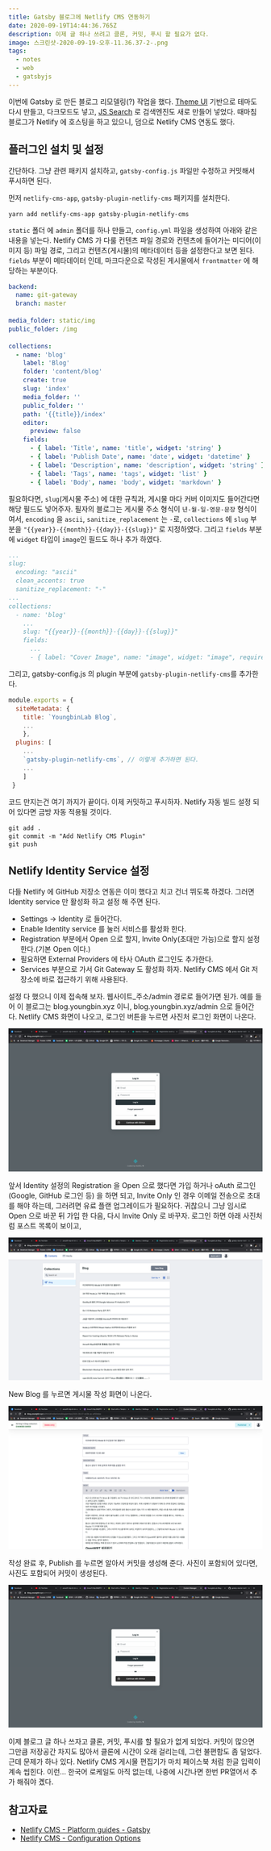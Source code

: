 ```yaml
---
title: Gatsby 블로그에 Netlify CMS 연동하기
date: 2020-09-19T14:44:36.765Z
description: 이제 글 하나 쓰려고 클론, 커밋, 푸시 할 필요가 없다.
image: 스크린샷-2020-09-19-오후-11.36.37-2-.png
tags:
  - notes
  - web
  - gatsbyjs
---
```

이번에 Gatsby 로 만든 블로그 리모델링(?) 작업을 했다. [Theme UI](https://theme-ui.com/) 기반으로 테마도 다시 만들고, 다크모드도 넣고, [JS Search](https://github.com/bvaughn/js-search) 로 검색엔진도 새로 만들어 넣었다. 때마침 블로그가 Netlify 에 호스팅을 하고 있으니, 덤으로 Netlify CMS 연동도 했다.

## 플러그인 설치 및 설정

간단하다. 그냥 관련 패키지 설치하고, `gatsby-config.js` 파일만 수정하고 커밋해서 푸시하면 된다.

먼저 `netlify-cms-app`, `gatsby-plugin-netlify-cms` 패키지를 설치한다.

```shell
yarn add netlify-cms-app gatsby-plugin-netlify-cms
```

`static` 폴더 에 `admin` 폴더를 하나 만들고, `config.yml` 파일을 생성하여 아래와 같은 내용을 넣는다. Netlify CMS 가 다룰  컨텐츠 파일 경로와 컨텐츠에 들어가는 미디어(이미지 등) 파일 경로, 그리고 컨텐츠(게시물)의 메타데이터 등을 설정한다고 보면 된다. `fields` 부분이 메타데이터 인데, 마크다운으로 작성된 게시물에서 `frontmatter` 에 해당하는 부분이다.

```yaml
backend:
  name: git-gateway
  branch: master

media_folder: static/img
public_folder: /img

collections:
  - name: 'blog'
    label: 'Blog'
    folder: 'content/blog'
    create: true
    slug: 'index'
    media_folder: ''
    public_folder: ''
    path: '{{title}}/index'
    editor:
      preview: false
    fields:
      - { label: 'Title', name: 'title', widget: 'string' }
      - { label: 'Publish Date', name: 'date', widget: 'datetime' }
      - { label: 'Description', name: 'description', widget: 'string' }
      - { label: 'Tags', name: 'tags', widget: 'list' }
      - { label: 'Body', name: 'body', widget: 'markdown' }
```

필요하다면, `slug`(게시물 주소) 에 대한 규칙과, 게시물 마다 커버 이미지도 들어간다면 해당 필드도 넣어주자.
필자의 블로그는 게시물 주소 형식이 `년-월-일-영문-문장` 형식이여서, `encoding` 을 `ascii`, `sanitize_replacement` 는 `-`로, `collections` 에 `slug` 부분을 `"{{year}}-{{month}}-{{day}}-{{slug}}"` 로 지정하였다.
그리고 `fields` 부분에 `widget` 타입이 `image`인 필드도 하나 추가 하였다.

```yaml
...
slug:
  encoding: "ascii"
  clean_accents: true
  sanitize_replacement: "-"
...
collections:
  - name: 'blog'
    ...
    slug: "{{year}}-{{month}}-{{day}}-{{slug}}"
    fields:
      ...
      - { label: "Cover Image", name: "image", widget: "image", required: false }
```

그리고, gatsby-config.js 의 plugin 부분에 `gatsby-plugin-netlify-cms`를 추가한다.

```javascript
module.exports = {
  siteMetadata: {
    title: `YoungbinLab Blog`,
    ...
    },
  plugins: [
    ...
    `gatsby-plugin-netlify-cms`, // 이렇게 추가하면 된다.
    ...
    ]
 }
```

코드 만지는건 여기 까지가 끝이다. 이제 커밋하고 푸시하자. Netlify 자동 빌드 설정 되어 있다면 금방 자동 적용될 것이다.

```shell
git add .
git commit -m "Add Netlify CMS Plugin"
git push
```

## Netlify Identity Service 설정

다들 Netlify 에 GitHub 저장소 연동은 이미 했다고 치고 건너 뛰도록 하겠다. 그러면 Identity service 만 활성화 하고 설정 해 주면 된다.

* Settings -> Identity 로 들어간다.
* Enable Identity service 를 눌러 서비스를 활성화 한다.
* Registration 부분에서 Open 으로 할지, Invite Only(초대만 가능)으로 할지 설정한다.(기본 Open 이다.)
* 필요하면 External Providers 에 타사 OAuth 로그인도 추가한다.
* Services 부분으로 가서 Git Gateway 도 활성화 하자. Netlify CMS 에서 Git 저장소에 바로 접근하기 위해 사용된다.

설정 다 했으니 이제 접속해 보자. 웹사이트_주소/admin 경로로 들어가면 된가. 예를 들어 이 블로그는 blog.youngbin.xyz 이니, blog.youngbin.xyz/admin 으로 들어간다. Netlify CMS 화면이 나오고, 로그인 버튼을 누르면 사진처 로그인 화면이 나온다.

![](스크린샷-2020-09-19-오후-11.37.04-2-.png)

앞서 Identity 설정의 Registration 을 Open 으로 했다면 가입 하거나 oAuth 로그인(Google, GitHub 로그인 등) 을 하면 되고, Invite Only 인 경우 이메일 전송으로 초대를 해야 하는데, 그러려면 유료 플랜 업그레이드가 필요하다. 귀찮으니 그냥 임시로 Open 으로 바꾼 뒤 가입 한 다음, 다시 Invite Only 로 바꾸자. 로그인 하면 아래 사진처럼 포스트 목록이 보이고,

![](스크린샷-2020-09-19-오후-11.36.18-2-.png)

New Blog 를 누르면 게시물 작성 화면이 나온다.

![](스크린샷-2020-09-19-오후-11.36.37-2-.png)

작성 완료 후, Publish 를 누르면 알아서 커밋을 생성해 준다. 사진이 포함되어 있다면, 사진도 포함되어 커밋이 생성된다.

![](스크린샷-2020-09-19-오후-11.37.04-2-.png)

이제 블로그 글 하나 쓰자고 클론, 커밋, 푸시를 할 필요가 없게 되었다. 커밋이 많으면 그만큼 저장공간 차지도 많아서 클론에 시간이 오래 걸리는데, 그런 불편함도 좀 덜었다. 근데 문제가 하나 있다. Netlify CMS 게시물 편집기가 마치 페이스북 처럼 한글 입력이 계속 씹힌다. 이런... 한국어 로케일도 아직 없는데, 나중에 시간나면 한번 PR열어서 추가 해줘야 곘다.

## 참고자료

* [Netlify CMS - Platform guides - Gatsby](https://www.netlifycms.org/docs/gatsby/)
* [Netlify CMS - Configuration Options](https://www.netlifycms.org/docs/configuration-options)
